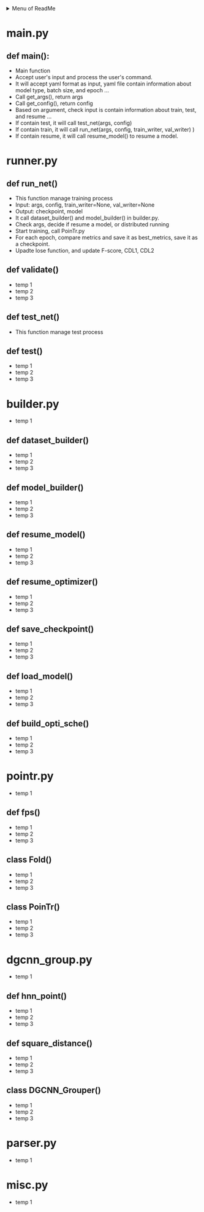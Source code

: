 <details>
  <summary>Menu of ReadMe</summary>
  <ol>
    <li>
      <a href="#mainpy">main.py</a>
      <ul>
        <li><a href="#def-main">def main()</a></li>
      </ul>
    </li>
    <li>
    <a href="#runnerpy">runner.py</a>
    <ul>
        <li><a href="#def-run_net">def run_net()</a></li>
        <ul>
        <li><a href="#def-validate">def validate()</a></li>
        </ul>
        <li><a href="#def-test_net">def test_net()</a></li>
        <ul>
        <li><a href="#def-test">def test()</a></li> 
      </ul>
      </ul>
    </li>
    <li>
      <a href="#builderpy">builder.py</a>
      <ul>
        <li><a href="#def-dataset_builder">def dataset_builder()</a></li>
        <li><a href="#def-model_builder">def model_builder()</a></li>
        <li><a href="#def-resume_model">def resume_model()</a></li>
        <li><a href="#def-resume_optimizer">def resume_optimizer()</a></li>
        <li><a href="#def-save_checkpoint">def save_checkpoint()</a></li>
        <li><a href="#def-load_model">def load_model()</a></li>
        <li><a href="#def-build_opti_sche">def build_opti_sche()</a></li> 
      </ul>
    </li>
    <li>
      <a href="#pointrpy">Pointr.py</a></li>
      <ul>
        <li><a href="#class-fold">class Fold()</a></li>
        <li><a href="#class-pointr">class PoinTr()</a></li>
      </ul>
    <li><a href="#dgcnn_grouppy">dgcnn_group.py</a>
    <ul>
        <li><a href="#def-knn_point">def knn_point()</a></li>
        <li><a href="#def-square_distance">def square_distance()</a></li>
        <li><a href="#class-dgcnn_grouper">class DGCNN_Grouper()</a></li>
      </ul>
    </li>
    <li><a href="#parserpy">parser.py</a></li>
    <li><a href="#miscpy">misc.py</a></li>
    <li><a href="#acknowledgments">Acknowledgments</a></li>
  </ol>
</details>


# main.py
## def main():  
- Main function
- Accept user's input and process the user's command.
- It will accept yaml format as input, yaml file contain information about model type, batch size, and epoch ...
- Call get_args(), return args
- Call get_config(), return config
- Based on argument, check input is contain information about train, test, and resume ...  
- If contain test, it will call test_net(args, config)
- If contain train, it will call run_net(args, config, train_writer, val_writer)
)
- If contain resume, it will call resume_model() to resume a model.

# runner.py
## def run_net()
- This function manage training process
- Input: args, config, train_writer=None, val_writer=None
- Output: checkpoint, model
- It call dataset_builder() and model_builder() in builder.py.
- Check args, decide if resume a model, or distributed running
- Start training, call PoinTr.py
- For each epoch, compare metrics and save it as best_metrics, save it as a checkpoint.
- Upadte lose function, and update F-score, CDL1, CDL2

## def validate()
- temp 1
- temp 2
- temp 3

## def test_net()
- This function manage test process

## def test()
- temp 1
- temp 2
- temp 3



# builder.py
- temp 1
## def dataset_builder()
- temp 1
- temp 2
- temp 3
## def model_builder()
- temp 1
- temp 2
- temp 3
## def resume_model()
- temp 1
- temp 2
- temp 3
## def resume_optimizer()
- temp 1
- temp 2
- temp 3
## def save_checkpoint()
- temp 1
- temp 2
- temp 3
## def load_model()
- temp 1
- temp 2
- temp 3
## def build_opti_sche()
- temp 1
- temp 2
- temp 3

# pointr.py
- temp 1
## def fps()
- temp 1
- temp 2
- temp 3
## class Fold()
- temp 1
- temp 2
- temp 3
## class PoinTr()
- temp 1
- temp 2
- temp 3

# dgcnn_group.py
- temp 1

## def hnn_point()
- temp 1
- temp 2
- temp 3
## def square_distance()
- temp 1
- temp 2
- temp 3
## class DGCNN_Grouper()
- temp 1
- temp 2
- temp 3


# parser.py
- temp 1
# misc.py
- temp 1